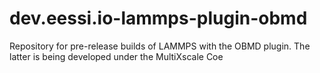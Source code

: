 # dev.eessi.io-lammps-plugin-obmd
Repository for pre-release builds of LAMMPS with the OBMD plugin. The latter is being developed under the MultiXscale Coe
